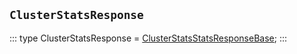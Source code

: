 ## `ClusterStatsResponse`
:::
type ClusterStatsResponse = [ClusterStatsStatsResponseBase](./ClusterStatsStatsResponseBase.md);
:::
